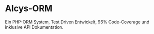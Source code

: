 # Alcys-ORM
Ein PHP-ORM System, Test Driven Entwickelt, 96% Code-Coverage und inklusive API Dokumentation.
